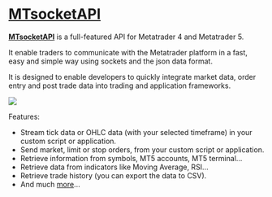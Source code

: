 # <a href="https://www.mtsocketapi.com" target="_blank">**MTsocketAPI**</a>

<a href="https://www.mtsocketapi.com" target="_blank">**MTsocketAPI**</a> is a full-featured API for Metatrader 4  and Metatrader 5. 

It enable traders to communicate with the Metatrader platform in a fast, easy and simple way using sockets and the json data format.

It is designed to enable developers to quickly integrate market data, order entry and post trade data into trading and application frameworks.

![](https://www.mtsocketapi.com/doc5/LauchEADialog.png)

Features:

* Stream tick data or OHLC data (with your selected timeframe) in your custom script or application.
* Send market, limit or stop orders, from your custom script or application.
* Retrieve information from symbols, MT5 accounts, MT5 terminal...
* Retrieve data from indicators like Moving Average, RSI...
* Retrieve trade history (you can export the data to CSV).
* And much <a href="https://www.mtsocketapi.com" target="_blank">more</a>...
